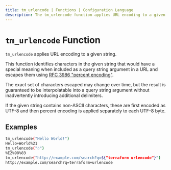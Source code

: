 ```yaml
---
title: tm_urlencode | Functions | Configuration Language
description: The tm_urlencode function applies URL encoding to a given string.
---
```


# `tm_urlencode` Function

`tm_urlencode` applies URL encoding to a given string.

This function identifies characters in the given string that would have a
special meaning when included as a query string argument in a URL and
escapes them using
[RFC 3986 "percent encoding"](https://tools.ietf.org/html/rfc3986#section-2.1).

The exact set of characters escaped may change over time, but the result
is guaranteed to be interpolatable into a query string argument without
inadvertently introducing additional delimiters.

If the given string contains non-ASCII characters, these are first encoded as
UTF-8 and then percent encoding is applied separately to each UTF-8 byte.

## Examples

```sh
tm_urlencode("Hello World!")
Hello+World%21
tm_urlencode("☃")
%E2%98%83
tm_urlencode("http://example.com/search?q=${"terraform urlencode"}")
http://example.com/search?q=terraform+urlencode
```
